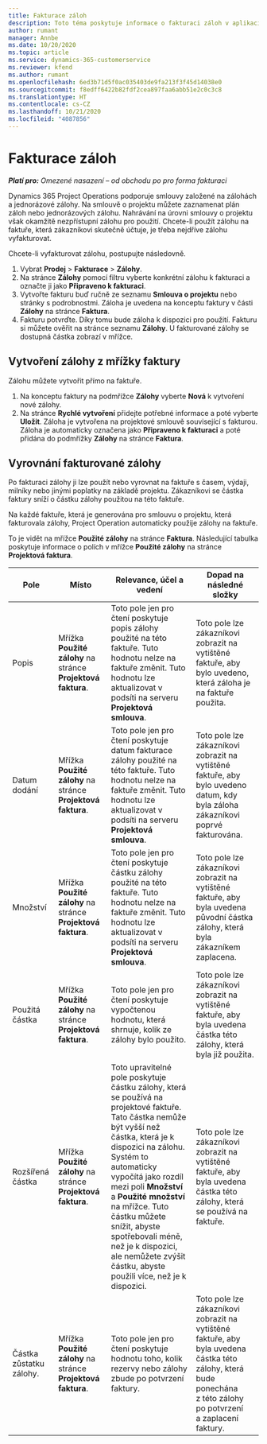 ```yaml
---
title: Fakturace záloh
description: Toto téma poskytuje informace o fakturaci záloh v aplikaci Project Operations.
author: rumant
manager: Annbe
ms.date: 10/20/2020
ms.topic: article
ms.service: dynamics-365-customerservice
ms.reviewer: kfend
ms.author: rumant
ms.openlocfilehash: 6ed3b71d5f0ac035403de9fa213f3f45d14038e0
ms.sourcegitcommit: f8edff6422b82fdf2cea897faa6abb51e2c0c3c8
ms.translationtype: HT
ms.contentlocale: cs-CZ
ms.lasthandoff: 10/21/2020
ms.locfileid: "4087856"
---
```

# <a name="invoice-a-retainer-or-an-advance"></a>Fakturace záloh

_**Platí pro:** Omezené nasazení – od obchodu po pro forma fakturaci_

Dynamics 365 Project Operations podporuje smlouvy založené na zálohách a jednorázové zálohy. Na smlouvě o projektu můžete zaznamenat plán záloh nebo jednorázových zálohu. Nahrávání na úrovni smlouvy o projektu však okamžitě nezpřístupní zálohu pro použití. Chcete-li použít zálohu na faktuře, která zákazníkovi skutečně účtuje, je třeba nejdříve zálohu vyfakturovat.

Chcete-li vyfakturovat zálohu, postupujte následovně.

1. Vybrat **Prodej** > **Fakturace** > **Zálohy**. 
2. Na stránce **Zálohy** pomocí filtru vyberte konkrétní zálohu k fakturaci a označte ji jako **Připraveno k fakturaci**.
3. Vytvořte fakturu buď ručně ze seznamu **Smlouva o projektu** nebo stránky s podrobnostmi. Záloha je uvedena na konceptu faktury v části **Zálohy** na stránce **Faktura**.
4. Fakturu potvrďte. Díky tomu bude záloha k dispozici pro použití. Fakturu si můžete ověřit na stránce seznamu **Zálohy**. U fakturované zálohy se dostupná částka zobrazí v mřížce.

## <a name="create-a-retainer-or-advance-from-the-invoice-grid"></a>Vytvoření zálohy z mřížky faktury

Zálohu můžete vytvořit přímo na faktuře.

1. Na konceptu faktury na podmřížce **Zálohy** vyberte **Nová** k vytvoření nové zálohy. 
2. Na stránce **Rychlé vytvoření** přidejte potřebné informace a poté vyberte **Uložit**. Záloha je vytvořena na projektové smlouvě související s fakturou. Záloha je automaticky označena jako **Připraveno k fakturaci** a poté přidána do podmřížky **Zálohy** na stránce **Faktura**.

## <a name="reconcile-an-invoiced-retainer-or-advance"></a>Vyrovnání fakturované zálohy

Po fakturaci zálohy ji lze použít nebo vyrovnat na faktuře s časem, výdaji, milníky nebo jinými poplatky na základě projektu. Zákazníkovi se částka faktury sníží o částku zálohy použitou na této faktuře.

Na každé faktuře, která je generována pro smlouvu o projektu, která fakturovala zálohy, Project Operation automaticky použije zálohy na faktuře.

To je vidět na mřížce **Použité zálohy** na stránce **Faktura**. Následující tabulka poskytuje informace o polích v mřížce **Použité zálohy** na stránce **Projektová faktura**.

| Pole | Místo | Relevance, účel a vedení | Dopad na následné složky |
| --- | --- | --- | --- |
| Popis | Mřížka **Použité zálohy** na stránce **Projektová faktura**. |Toto pole jen pro čtení poskytuje popis zálohy použité na této faktuře. Tuto hodnotu nelze na faktuře změnit. Tuto hodnotu lze aktualizovat v podsíti na serveru **Projektová smlouva**. | Toto pole lze zákazníkovi zobrazit na vytištěné faktuře, aby bylo uvedeno, která záloha je na faktuře použita. |
| Datum dodání | Mřížka **Použité zálohy** na stránce **Projektová faktura**.  | Toto pole jen pro čtení poskytuje datum fakturace zálohy použité na této faktuře. Tuto hodnotu nelze na faktuře změnit. Tuto hodnotu lze aktualizovat v podsíti na serveru **Projektová smlouva**. | Toto pole lze zákazníkovi zobrazit na vytištěné faktuře, aby bylo uvedeno datum, kdy byla záloha zákazníkovi poprvé fakturována. |
| Množství | Mřížka **Použité zálohy** na stránce **Projektová faktura**.  | Toto pole jen pro čtení poskytuje částku zálohy použité na této faktuře. Tuto hodnotu nelze na faktuře změnit. Tuto hodnotu lze aktualizovat v podsíti na serveru **Projektová smlouva**. | Toto pole lze zákazníkovi zobrazit na vytištěné faktuře, aby byla uvedena původní částka zálohy, která byla zákazníkem zaplacena. |
| Použitá částka | Mřížka **Použité zálohy** na stránce **Projektová faktura**.  | Toto pole jen pro čtení poskytuje vypočtenou hodnotu, která shrnuje, kolik ze zálohy bylo použito. | Toto pole lze zákazníkovi zobrazit na vytištěné faktuře, aby byla uvedena částka této zálohy, která byla již použita. |
| Rozšířená částka | Mřížka **Použité zálohy** na stránce **Projektová faktura**.  | Toto upravitelné pole poskytuje částku zálohy, která se používá na projektové faktuře. Tato částka nemůže být vyšší než částka, která je k dispozici na zálohu. Systém to automaticky vypočítá jako rozdíl mezi poli **Množství** a **Použité množství** na mřížce. Tuto částku můžete snížit, abyste spotřebovali méně, než je k dispozici, ale nemůžete zvýšit částku, abyste použili více, než je k dispozici. | Toto pole lze zákazníkovi zobrazit na vytištěné faktuře, aby byla uvedena částka této zálohy, která se používá na faktuře. |
| Částka zůstatku zálohy. | Mřížka **Použité zálohy** na stránce **Projektová faktura**.  | Toto pole jen pro čtení poskytuje hodnotu toho, kolik rezervy nebo zálohy zbude po potvrzení faktury. | Toto pole lze zákazníkovi zobrazit na vytištěné faktuře, aby byla uvedena částka této zálohy, která bude ponechána z této zálohy po potvrzení a zaplacení faktury. |
